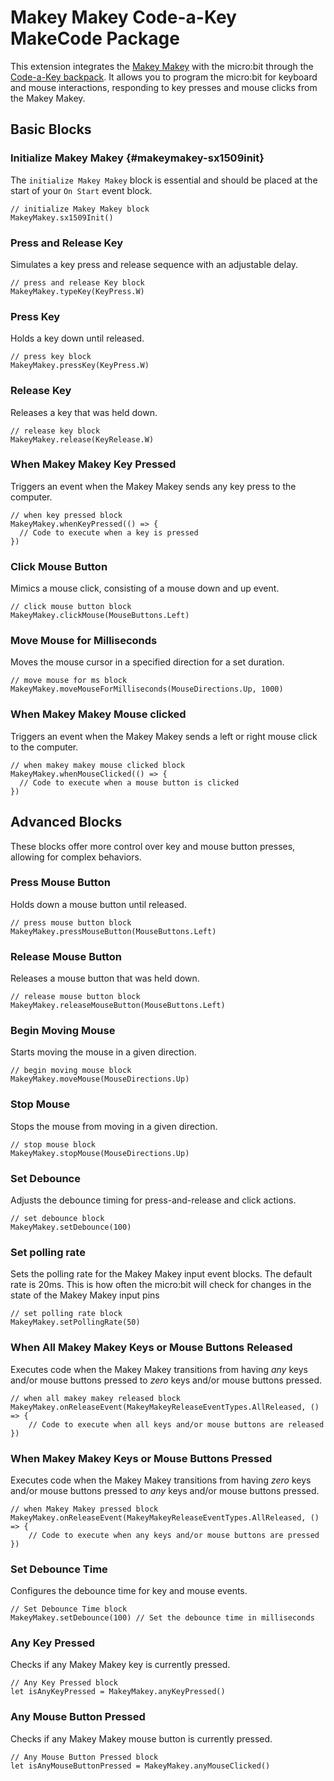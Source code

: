 # Makey Makey Code-a-Key MakeCode Package

This extension integrates the [Makey Makey](https://www.makeymakey.com) with the micro:bit through the [Code-a-Key backpack](https://makeymakey.com/products/code-a-key-backpack). It allows you to program the micro:bit for keyboard and mouse interactions, responding to key presses and mouse clicks from the Makey Makey.

## Basic Blocks

### Initialize Makey Makey {#makeymakey-sx1509init}
The `initialize Makey Makey` block is essential and should be placed at the start of your `On Start` event block.

```blocks
// initialize Makey Makey block
MakeyMakey.sx1509Init()
```

### Press and Release Key
Simulates a key press and release sequence with an adjustable delay.

```blocks
// press and release Key block
MakeyMakey.typeKey(KeyPress.W)
```
### Press Key
Holds a key down until released.

```blocks
// press key block
MakeyMakey.pressKey(KeyPress.W)
```

### Release Key
Releases a key that was held down.

```blocks
// release key block
MakeyMakey.release(KeyRelease.W)
```
### When Makey Makey Key Pressed
Triggers an event when the Makey Makey sends any key press to the computer.

```blocks
// when key pressed block
MakeyMakey.whenKeyPressed(() => {
  // Code to execute when a key is pressed
})
```

### Click Mouse Button
Mimics a mouse click, consisting of a mouse down and up event.

```blocks
// click mouse button block
MakeyMakey.clickMouse(MouseButtons.Left)
```

### Move Mouse for Milliseconds
Moves the mouse cursor in a specified direction for a set duration.

```blocks
// move mouse for ms block
MakeyMakey.moveMouseForMilliseconds(MouseDirections.Up, 1000)
```

### When Makey Makey Mouse clicked
Triggers an event when the Makey Makey sends a left or right mouse click to the computer.

```blocks
// when makey makey mouse clicked block
MakeyMakey.whenMouseClicked(() => {
  // Code to execute when a mouse button is clicked
})
```

## Advanced Blocks
These blocks offer more control over key and mouse button presses, allowing for complex behaviors.

### Press Mouse Button
Holds down a mouse button until released.

```blocks
// press mouse button block
MakeyMakey.pressMouseButton(MouseButtons.Left)
```

### Release Mouse Button
Releases a mouse button that was held down.

```blocks
// release mouse button block
MakeyMakey.releaseMouseButton(MouseButtons.Left)
```

### Begin Moving Mouse
Starts moving the mouse in a given direction.

```blocks
// begin moving mouse block
MakeyMakey.moveMouse(MouseDirections.Up)
```

### Stop Mouse
Stops the mouse from moving in a given direction.

```blocks
// stop mouse block
MakeyMakey.stopMouse(MouseDirections.Up)
```

### Set Debounce
Adjusts the debounce timing for press-and-release and click actions.

```blocks
// set debounce block
MakeyMakey.setDebounce(100)
```

### Set polling rate
Sets the polling rate for the Makey Makey input event blocks.  The default rate is 20ms.
This is how often the micro:bit will check for changes in the state of the Makey Makey input pins
```blocks
// set polling rate block
MakeyMakey.setPollingRate(50)
```

### When All Makey Makey Keys or Mouse Buttons Released
Executes code when the Makey Makey transitions from having _any_ keys and/or mouse buttons pressed to _zero_ keys and/or mouse buttons pressed.

```blocks
// when all makey makey released block
MakeyMakey.onReleaseEvent(MakeyMakeyReleaseEventTypes.AllReleased, () => {
    // Code to execute when all keys and/or mouse buttons are released
})
```
### When Makey Makey Keys or Mouse Buttons Pressed
Executes code when the Makey Makey transitions from having _zero_ keys and/or mouse buttons pressed to _any_ keys and/or mouse buttons pressed.

```blocks
// when Makey Makey pressed block
MakeyMakey.onReleaseEvent(MakeyMakeyReleaseEventTypes.AllReleased, () => {
    // Code to execute when any keys and/or mouse buttons are pressed
})
```

### Set Debounce Time
Configures the debounce time for key and mouse events.

```blocks
// Set Debounce Time block
MakeyMakey.setDebounce(100) // Set the debounce time in milliseconds
```

### Any Key Pressed
Checks if any Makey Makey key is currently pressed.

```blocks
// Any Key Pressed block
let isAnyKeyPressed = MakeyMakey.anyKeyPressed()
```

### Any Mouse Button Pressed
Checks if any Makey Makey mouse button is currently pressed.

```blocks
// Any Mouse Button Pressed block
let isAnyMouseButtonPressed = MakeyMakey.anyMouseClicked()
```